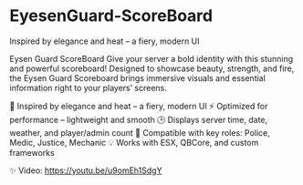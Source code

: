 # EyesenGuard-ScoreBoard

Inspired by elegance and heat – a fiery, modern UI

Eysen Guard ScoreBoard
Give your server a bold identity with this stunning and powerful scoreboard! Designed to showcase beauty, strength, and fire, the Eysen Guard Scoreboard brings immersive visuals and essential information right to your players’ screens.

🎨 Inspired by elegance and heat – a fiery, modern UI ⚡ Optimized for performance – lightweight and smooth 🕒 Displays server time, date, weather, and player/admin count 🚓 Compatible with key roles: Police, Medic, Justice, Mechanic 💡 Works with ESX, QBCore, and custom frameworks

✨ Video: https://youtu.be/u9omEh1SdgY
